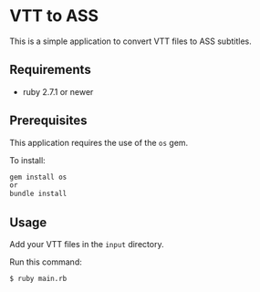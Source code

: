 # VTT to ASS

This is a simple application to convert VTT files to ASS subtitles.

## Requirements
- ruby 2.7.1 or newer

## Prerequisites

This application requires the use of the `os` gem.

To install:
```bash
gem install os
or
bundle install
```

## Usage

Add your VTT files in the `input` directory.

Run this command:
```bash
$ ruby main.rb
```
